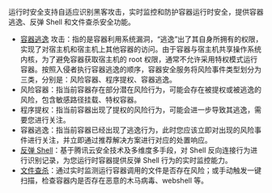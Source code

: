 运行时安全支持自适应识别黑客攻击，实时监控和防护容器运行时安全，提供容器逃逸、反弹 Shell 和文件查杀安全功能。

- [容器逃逸](https://cloud.tencent.com/document/product/1285/58257) 攻击：指的是容器利用系统漏洞，“逃逸”出了其自身所拥有的权限，实现了对宿主机和宿主机上其他容器的访问。由于容器与宿主机共享操作系统内核，为了避免容器获取宿主机的 root 权限，通常不允许采用特权模式运行容器。按照入侵者执行容器逃逸的顺序，容器安全服务将风险事件类型划分为三类，分别是：风险容器、程序提权、容器逃逸。
 - 风险容器：指当前容器存在部分潜在风险行为，可能会存在被提权或被逃逸的风险，包含敏感路径挂载、特权容器。
 - 程序提权：指当前容器出现了提权的风险行为，可能会进一步导致其逃逸，需要您进行关注。
 - 容器逃逸：指当前容器已经出现了逃逸行为，此时您应该立即对出现的风险事件进行关注，并立即通过推荐解决方案进行对应的处置响应。
- [反弹 Shell](https://cloud.tencent.com/document/product/1285/58302)：基于腾讯云安全技术及多维度多手段，对 Shell 反向连接行为进行识别记录，为您运行时容器提供反弹 Shell 行为的实时监控能力。
- [文件查杀](https://cloud.tencent.com/document/product/1285/67787)：通过实时监测运行容器调用的文件是否存在风险；或手动触发一键扫描，检查容器内是否存在恶意的木马病毒、webshell 等。
